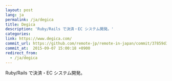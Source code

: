 ```yaml
---
layout: post
lang: ja
permalink: /ja/degica
title: Degica
description: 'Ruby/Rails で決済・EC システム開発。'
categories: 
link: https://www.degica.com/
commit_url: https://github.com/remote-jp/remote-in-japan/commit/37859d332e1996338ae3e59385096d66f19f7c4a
commit_at:  2015-09-07 15:00:18 +0900
redirect_from:
  - /ja/degica
---
```


<p>Ruby/Rails で決済・EC システム開発。</p>
